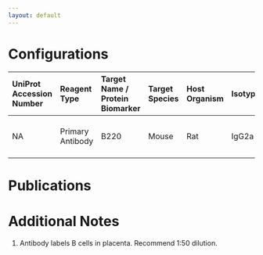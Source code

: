 ```yaml
---
layout: default
---
```


# Configurations

| UniProt Accession Number   | Reagent Type     | Target Name / Protein Biomarker   | Target Species   | Host Organism   | Isotype   | Clonality   | Vendor                   | Catalog Number   | Conjugate   | RRID        | Availability   | Method                 | Tissue Preservation               | Target Tissue   | Tissue State   | Detergent        | Antigen Retrieval Conditions   | Dye Inactivation Conditions   | Recommend   | Agree                                                        | Disagree   | Contributor                                                  | Notes       |
|:---------------------------|:-----------------|:----------------------------------|:-----------------|:----------------|:----------|:------------|:-------------------------|:-----------------|:------------|:------------|:---------------|:-----------------------|:----------------------------------|:----------------|:---------------|:-----------------|:-------------------------------|:------------------------------|:------------|:-------------------------------------------------------------|:-----------|:-------------------------------------------------------------|:------------|
| NA                         | Primary Antibody | B220                              | Mouse            | Rat             | IgG2a     | RA3-6B2     | Thermo Fisher Scientific | 46-0452-82       | PerCP-eF710 | AB_10717389 | Stock          | Multiplexed 2D Imaging | 1:4 Cytofix/Cytoperm Fixed Frozen | Placenta        | NA             | 1:10 BD PermWash | NA                             | NA                            | Yes         | [0009-0003-9817-7874](https://orcid.org/0009-0003-9817-7874) | NA         | [0009-0003-9817-7874](https://orcid.org/0009-0003-9817-7874) | [1](#notes) |

# Publications



# Additional Notes

<a name="notes"></a>
1. Antibody labels B cells in placenta. Recommend 1:50 dilution.